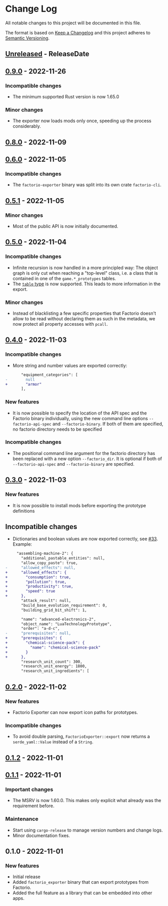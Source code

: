 # Change Log

All notable changes to this project will be documented in this file.

The format is based on [Keep a Changelog](http://keepachangelog.com/)
and this project adheres to [Semantic Versioning](http://semver.org/).

<!-- next-header -->
## [Unreleased] - ReleaseDate

## [0.9.0] - 2022-11-26

### Incompatible changes

- The minimum supported Rust version is now 1.65.0

### Minor changes

- The exporter now loads mods only once, speeding up the process considerably.

## [0.8.0] - 2022-11-09

## [0.6.0] - 2022-11-05

### Incompatible changes

- The `factorio-exporter` binary was split into its own crate `factorio-cli`.

## [0.5.1] - 2022-11-05

### Minor changes

- Most of the public API is now initially documented.

## [0.5.0] - 2022-11-04

### Incompatible changes

- Infinite recursion is now handled in a more principled way: The object graph
  is only cut when reaching a "top-level" class, i.e. a class that is contained
  in one of the `game.*_prototypes` tables.
- The [`table` type](https://lua-api.factorio.com/latest/Builtin-Types.html#table)
  is now supported. This leads to more information in the export.

### Minor changes

- Instead of blacklisting a few specific properties that Factorio doesn't allow
  to be read without declaring them as such in the metadata, we now protect all
  property accesses with `pcall`.

## [0.4.0] - 2022-11-03

### Incompatible changes

- More string and number values are exported correctly:

```diff
       "equipment_categories": [
-        null
+        "armor"
       ],
```

### New features

- It is now possible to specify the location of the API spec and the Factorio
  binary individually, using the new command line options `--factorio-api-spec`
  and `--factorio-binary`. If both of them are specified, no factorio directory
  needs to be specified

### Incompatible changes

- The positional command line argument for the factorio directory has been
  replaced with a new option `--factorio_dir`. It is optional if both of
  `--factorio-api-spec` and `--factorio-binary` are specified.

## [0.3.0] - 2022-11-03

### New features

- It is now possible to install mods before exporting the prototype definitions

## Incompatible changes

- Dictionaries and boolean values are now exported correctly, see
 [#33](https://github.com/MForster/factorio-rust-tools/issues/33). Example:

```diff
     "assembling-machine-2": {
       "additional_pastable_entities": null,
       "allow_copy_paste": true,
-      "allowed_effects": null,
+      "allowed_effects": {
+        "consumption": true,
+        "pollution": true,
+        "productivity": true,
+        "speed": true
+      },
       "attack_result": null,
       "build_base_evolution_requirement": 0,
       "building_grid_bit_shift": 1,
```

```diff
       "name": "advanced-electronics-2",
       "object_name": "LuaTechnologyPrototype",
       "order": "a-d-c",
-      "prerequisites": null,
+      "prerequisites": {
+        "chemical-science-pack": {
+          "name": "chemical-science-pack"
+        }
+      },
       "research_unit_count": 300,
       "research_unit_energy": 1800,
       "research_unit_ingredients": [
```

## [0.2.0] - 2022-11-02

### New features

- Factorio Exporter can now export icon paths for prototypes.

### Incompatible changes

- To avoid double parsing, `FactorioExporter::export` now returns a
  `serde_yaml::Value` instead of a `String`.

## [0.1.2] - 2022-11-01

## [0.1.1] - 2022-11-01

### Important changes

- The MSRV is now 1.60.0. This makes only explicit what already was the
  requirement before.

### Maintenance

- Start using `cargo-release` to manage version numbers and change logs.
- Minor documentation fixes.

## 0.1.0 - 2022-11-01

### New features

- Initial release
- Added `factorio_exporter` binary that can export prototypes from Factorio.
- Added the full feature as a library that can be embedded into other apps.

<!-- next-url -->
[Unreleased]: https://github.com/MForster/factorio-rust-tools/compare/factorio-exporter-v0.9.0...HEAD
[0.9.0]: https://github.com/MForster/factorio-rust-tools/compare/factorio-exporter-v0.8.0...factorio-exporter-v0.9.0
[0.8.0]: https://github.com/MForster/factorio-rust-tools/compare/factorio-exporter-v0.7.0...factorio-exporter-v0.8.0
[0.6.0]: https://github.com/MForster/factorio-rust-tools/compare/v0.5.1...factorio-exporter-v0.6.0
[0.5.1]: https://github.com/MForster/factorio-rust-tools/compare/v0.5.0...v0.5.1
[0.5.0]: https://github.com/MForster/factorio-rust-tools/compare/v0.4.0...v0.5.0
[0.4.0]: https://github.com/MForster/factorio-rust-tools/compare/v0.3.0...v0.4.0
[0.3.0]: https://github.com/MForster/factorio-rust-tools/compare/v0.2.0...v0.3.0
[0.2.0]: https://github.com/MForster/factorio-rust-tools/compare/v0.1.2...v0.2.0
[0.1.2]: https://github.com/MForster/factorio-rust-tools/compare/v0.1.1...v0.1.2
[0.1.1]: https://github.com/MForster/factorio-rust-tools/compare/v0.1.0...v0.1.1
